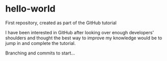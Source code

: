 # hello-world
First repository, created as part of the GitHub tutorial

I have been interested in GitHub after looking over enough developers' shoulders and thought the best way to improve my knowledge would be to jump in and complete the tutorial.

Branching and commits to start...
